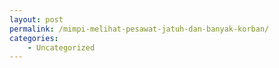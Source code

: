 ```yaml
---
layout: post
permalink: /mimpi-melihat-pesawat-jatuh-dan-banyak-korban/
categories:
    - Uncategorized
---
```


